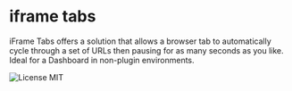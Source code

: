 
# iframe tabs


iFrame Tabs offers a solution that allows a browser tab to automatically cycle through a set of URLs then pausing for as many seconds as you like. Ideal for a Dashboard in non-plugin environments.

<img align="left" src="https://img.shields.io/badge/License-MIT-yellow.svg" alt="License MIT">



